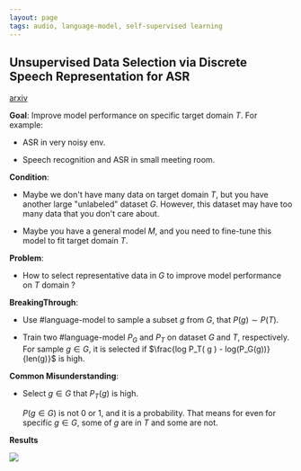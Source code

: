 ```yaml
---
layout: page
tags: audio, language-model, self-supervised learning 
---
```

## Unsupervised Data Selection via Discrete Speech Representation for ASR
[arxiv](https://arxiv.org/pdf/2204.01981.pdf)

**Goal**: 
Improve model performance on specific target domain $T$.
For example:
- ASR in very noisy env.
  
- Speech recognition and ASR in small meeting room.

**Condition**:
- Maybe we don't have many data on target domain $T$, but you have another large "unlabeled" dataset $G$. However, this dataset may have too many data that you don't care about.
  
- Maybe you have a general model $M$, and you need to fine-tune this model to fit target domain $T$.
  
**Problem**:

- How to select representative data in $G$ to improve model performance on $T$ domain ?

**BreakingThrough**:
- Use #language-model to sample a subset $g$ from $G$, that $P(g) \sim P(T)$. 
  
- Train two #language-model $P_G$ and $P_T$ on dataset $G$ and $T$, respectively. For sample $g \in G$, it is selected if $\frac{log P_T( g )  - log(P_G(g))}{len(g)}$ is high.

**Common Misunderstanding**:
- Select $g \in G$ that $P_T(g)$ is high. 
 
    $P(g \in G)$ is not 0 or 1, and it is a probability. That means for even for specific $g \in G$, some of $g$ are in $T$ and some are not.

**Results**

![](../../attachments/2022-04-11-21-26-03.png)